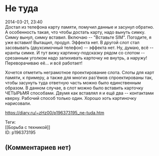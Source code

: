 Не туда
=======

  
2014-03-21, 23:40  
 Достал из телефона карту памяти, помучил данные и засунул обратно. А особенность такая, что чтобы достать карту, надо вынуть симку. Симку вынул, симку вставил. Включаю -- "Вставьте SIM". Погодите, я уже вставил! Вытащил, продул. Эффекта нет. В другой слот стал засовывать (двухсимочный телефон) -- эффекта нет. Ну, думаю, всё -- кранты симке. И тут вижу картинку-подсказку рядом со слотом -- срезанным уголком надо запихивать карточку не внутрь, а наружу! Переворачиваю её... и всё работает!   
   
 Хочется отметить неграмотное проектирование слота. Слоты для карт памяти, к примеру, а также для многих раз'ёмов спроектированы так, чтобы засунуть туда ответную часть можно было единственным образом. В данном случае, в слот можно было вставить карточку ЧЕТЫРЬМЯ способами. Двумя как вставлял я и ещё два -- контактами кверху. Рабочий способ только один. Хорошо хоть картиночку нарисовали.   
  
<https://diary.ru/~zHz00/p196373195_ne-tuda.htm>  
  
Теги:  
[[Борьба с техникой]]  
ID: p196373195  


(Комментариев нет)
------------------